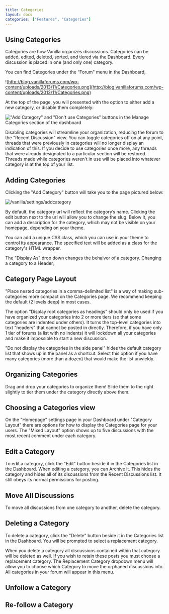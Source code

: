 ```yaml
---
title: Categories
layout: docs
categories: ["Features", "Categories"]
---
```


## Using Categories

Categories are how Vanilla organizes discussions. Categories can be added, edited, deleted, sorted, and tiered via the Dashboard. Every discussion is placed in one (and only one) category. 

You can find Categories under the “Forum" menu in the Dashboard, 

![http://blog.vanillaforums.com/wp-content/uploads/2013/11/Categories.png](http://blog.vanillaforums.com/wp-content/uploads/2013/11/Categories.png)

At the top of the page, you will presented with the option to either add a new category, or disable them completely:

!["Add Category" and "Don't use Categories" buttons in the Manage Categories section of the dashboard](http://cd8ba0b44a15c10065fd-24461f391e20b7336331d5789078af53.r23.cf1.rackcdn.com/laurasothertest.vanillaforums.com/editor/2o/34let6oiypkp.png)

Disabling categories will streamline your organization, reducing the forum to the "Recent Discussion" view. You can toggle categories off on at any point, threads that were previously in categories will no longer display an indication of this. If you decide to use categories once more, any threads that were already designated to a particular section will be restored. Threads made while categories weren't in use will be placed into whatever category is at the top of your list. 


## Adding Categories

Clicking the "Add Category" button will take you to the page pictured below: 

![/vanilla/settings/addcategory](http://blog.vanillaforums.com/wp-content/uploads/2013/11/Add-Category.jpg)

By default, the category url will reflect the category’s name. Clicking the edit button next to the url will allow you to change the slug. Below it, you can add a description for the category, which may not be visible on your homepage, depending on your theme. 

You can add a unique CSS class, which you can use in your theme to control its appearance. The specified text will be added as a class for the category's HTML wrapper.

The "Display As" drop down changes the behaivor of a category. Changing a category to a Header, 



## Category Page Layout

"Place nested categories in a comma-delimited list" is a way of making sub-categories more compact on the Categories page. We recommend keeping the default (2 levels deep) in most cases.

The option "Display root categories as headings" should only be used if you have organized your categories into 2 or more tiers (so that some categories are indented under others). It turns the top-level categories into text "headers" that cannot be posted in directly. Therefore, if you have only 1 tier of forums (a list with no indents) it will lockdown all your categories and make it impossible to start a new discussion.

"Do not display the categories in the side panel" hides the default category list that shows up in the panel as a shortcut. Select this option if you have many categories (more than a dozen) that would make the list unwieldy.

## Organizing Categories

Drag and drop your categories to organize them! Slide them to the right slightly to tier them under the category directly above them.

## Choosing a Categories view

On the "Homepage" settings page in your Dashboard under "Category Layout" there are options for how to display the Categories page for your users. The "Mixed Layout" option shows up to five discussions with the most recent comment under each category.

## Edit a Category

To edit a category, click the "Edit" button beside it in the Categories list in the Dashboard. When editing a category, you can Archive it. This hides the category and hides all of its discussions from the Recent Discussions list. It still obeys its normal permissions for posting.

## Move All Discussions

To move all discussions from one category to another, delete the category.

## Deleting a Category

To delete a category, click the "Delete" button beside it in the Categories list in the Dashboard. You will be prompted to select a replacement category.

When you delete a category all discussions contained within that category will be deleted as well. If you wish to retain these posts you must choose a replacement category. The Replacement Category dropdown menu will allow you to choose which Category to move the orphaned discussions into. All categories in your forum will appear in this menu.

## Unfollow a Category

## Re-follow a Category
